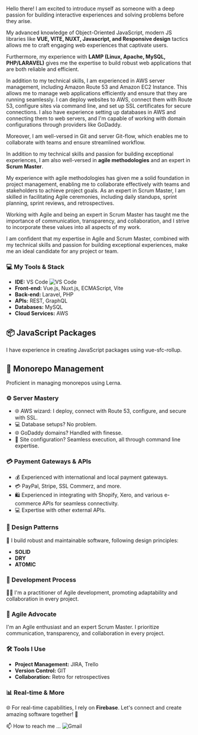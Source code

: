 Hello there! I am excited to introduce myself as someone with a deep passion for building interactive experiences and solving problems before they arise.

My advanced knowledge of Object-Oriented JavaScript, modern JS libraries like **VUE, VITE, NUXT, Javascript, and Responsive design** tactics allows me to craft engaging web experiences that captivate users.

Furthermore, my experience with **LAMP (Linux, Apache, MySQL, PHP/LARAVEL)** gives me the expertise to build robust web applications that are both reliable and efficient.

In addition to my technical skills, I am experienced in AWS server management, including Amazon Route 53 and Amazon EC2 Instance. This allows me to manage web applications efficiently and ensure that they are running seamlessly. I can deploy websites to AWS, connect them with Route 53, configure sites via command line, and set up SSL certificates for secure connections. I also have experience setting up databases in AWS and connecting them to web servers, and I'm capable of working with domain configurations through providers like GoDaddy.

Moreover, I am well-versed in Git and server Git-flow, which enables me to collaborate with teams and ensure streamlined workflow.

In addition to my technical skills and passion for building exceptional experiences, I am also well-versed in **agile methodologies** and an expert in **Scrum Master**.

My experience with agile methodologies has given me a solid foundation in project management, enabling me to collaborate effectively with teams and stakeholders to achieve project goals. As an expert in Scrum Master, I am skilled in facilitating Agile ceremonies, including daily standups, sprint planning, sprint reviews, and retrospectives.

Working with Agile and being an expert in Scrum Master has taught me the importance of communication, transparency, and collaboration, and I strive to incorporate these values into all aspects of my work.

I am confident that my expertise in Agile and Scrum Master, combined with my technical skills and passion for building exceptional experiences, make me an ideal candidate for any project or team.


### 💻 My Tools & Stack

- **IDE:** VS Code ![VS Code](https://img.shields.io/badge/-VSCode-%23007ACC?style=flat-square&logo=visual-studio-code)
- **Front-end:** Vue.js, Nuxt.js, ECMAScript, Vite
- **Back-end:** Laravel, PHP
- **APIs:** REST, GraphQL
- **Databases:** MySQL
- **Cloud Services:** AWS

## 📦 JavaScript Packages

I have experience in creating JavaScript packages using vue-sfc-rollup.

## 🧰 Monorepo Management

Proficient in managing monorepos using Lerna.

### ⚙ Server Mastery

- 🌐 AWS wizard: I deploy, connect with Route 53, configure, and secure with SSL.
- 💻 Database setups? No problem.
- 🌐 GoDaddy domains? Handled with finesse.
- 🔧 Site configuration? Seamless execution, all through command line expertise.

### 💳 Payment Gateways & APIs

- 💰 Experienced with international and local payment gateways.
- 💳 PayPal, Stripe, SSL Commerz, and more.
- 🛍 Experienced in integrating with Shopify, Xero, and various e-commerce APIs for seamless connectivity.
- 💻 Expertise with other external APIs.

### 🎨 Design Patterns

🔨 I build robust and maintainable software, following design principles:
- **SOLID**
- **DRY**
- **ATOMIC**

### 🚀 Development Process

🏃‍♂️ I'm a practitioner of Agile development, promoting adaptability and collaboration in every project.

### 🚀 Agile Advocate

I'm an Agile enthusiast and an expert Scrum Master. I prioritize communication, transparency, and collaboration in every project.

### 🛠️ Tools I Use

- **Project Management:** JIRA, Trello
- **Version Control:** GIT
- **Collaboration:** Retro for retrospectives

### 📊 Real-time & More

🌐 For real-time capabilities, I rely on **Firebase**. Let's connect and create amazing software together! 📩

📫 How to reach me ... ![Gmail](https://img.shields.io/badge/-kanokhossain.se@gmail.com-EA4335?style=flat-square&logoColor=black&logo=mail.ru&link=kanokhossain.se@gmail.com)

